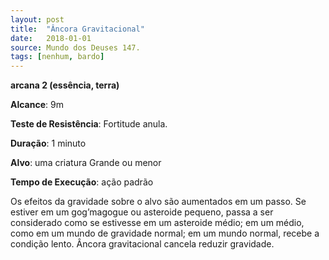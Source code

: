 ```yaml
---
layout: post
title:  "Âncora Gravitacional"
date:   2018-01-01
source: Mundo dos Deuses 147.
tags: [nenhum, bardo]
---
```


**arcana 2 (essência, terra)**

**Alcance**: 9m

**Teste de Resistência**: Fortitude anula.

**Duração**: 1 minuto

**Alvo**: uma criatura Grande ou menor

**Tempo de Execução**: ação padrão

Os efeitos da gravidade sobre o alvo são aumentados em um passo. Se estiver em um gog’magogue ou asteroide pequeno, passa a ser considerado como se estivesse em um asteroide médio; em um médio, como em um mundo de gravidade normal; em um mundo normal, recebe a condição lento.
Âncora gravitacional cancela reduzir gravidade.
